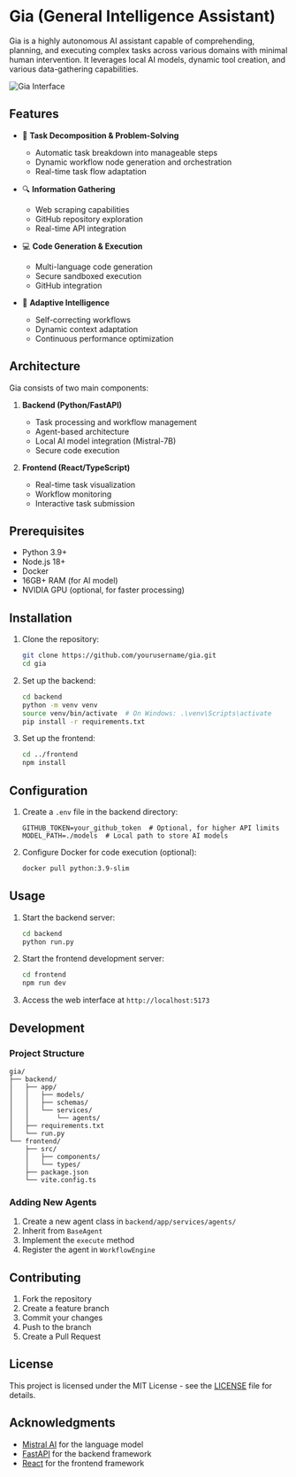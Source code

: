 # Gia (General Intelligence Assistant)

Gia is a highly autonomous AI assistant capable of comprehending, planning, and executing complex tasks across various domains with minimal human intervention. It leverages local AI models, dynamic tool creation, and various data-gathering capabilities.

![Gia Interface]([https://raw.githubusercontent.com/yourusername/gia/main/docs/images/gia-interface.png](https://giapcwdysr1-espj--5173--1b4252dd.local-corp.webcontainer.io))

## Features

- 🧠 **Task Decomposition & Problem-Solving**

  - Automatic task breakdown into manageable steps
  - Dynamic workflow node generation and orchestration
  - Real-time task flow adaptation

- 🔍 **Information Gathering**

  - Web scraping capabilities
  - GitHub repository exploration
  - Real-time API integration

- 💻 **Code Generation & Execution**

  - Multi-language code generation
  - Secure sandboxed execution
  - GitHub integration

- 🤖 **Adaptive Intelligence**
  - Self-correcting workflows
  - Dynamic context adaptation
  - Continuous performance optimization

## Architecture

Gia consists of two main components:

1. **Backend (Python/FastAPI)**

   - Task processing and workflow management
   - Agent-based architecture
   - Local AI model integration (Mistral-7B)
   - Secure code execution

2. **Frontend (React/TypeScript)**
   - Real-time task visualization
   - Workflow monitoring
   - Interactive task submission

## Prerequisites

- Python 3.9+
- Node.js 18+
- Docker
- 16GB+ RAM (for AI model)
- NVIDIA GPU (optional, for faster processing)

## Installation

1. Clone the repository:

   ```bash
   git clone https://github.com/yourusername/gia.git
   cd gia
   ```

2. Set up the backend:

   ```bash
   cd backend
   python -m venv venv
   source venv/bin/activate  # On Windows: .\venv\Scripts\activate
   pip install -r requirements.txt
   ```

3. Set up the frontend:
   ```bash
   cd ../frontend
   npm install
   ```

## Configuration

1. Create a `.env` file in the backend directory:

   ```env
   GITHUB_TOKEN=your_github_token  # Optional, for higher API limits
   MODEL_PATH=./models  # Local path to store AI models
   ```

2. Configure Docker for code execution (optional):
   ```bash
   docker pull python:3.9-slim
   ```

## Usage

1. Start the backend server:

   ```bash
   cd backend
   python run.py
   ```

2. Start the frontend development server:

   ```bash
   cd frontend
   npm run dev
   ```

3. Access the web interface at `http://localhost:5173`

## Development

### Project Structure

```
gia/
├── backend/
│   ├── app/
│   │   ├── models/
│   │   ├── schemas/
│   │   └── services/
│   │       └── agents/
│   ├── requirements.txt
│   └── run.py
└── frontend/
    ├── src/
    │   ├── components/
    │   └── types/
    ├── package.json
    └── vite.config.ts
```

### Adding New Agents

1. Create a new agent class in `backend/app/services/agents/`
2. Inherit from `BaseAgent`
3. Implement the `execute` method
4. Register the agent in `WorkflowEngine`

## Contributing

1. Fork the repository
2. Create a feature branch
3. Commit your changes
4. Push to the branch
5. Create a Pull Request

## License

This project is licensed under the MIT License - see the [LICENSE](LICENSE) file for details.

## Acknowledgments

- [Mistral AI](https://mistral.ai/) for the language model
- [FastAPI](https://fastapi.tiangolo.com/) for the backend framework
- [React](https://reactjs.org/) for the frontend framework
